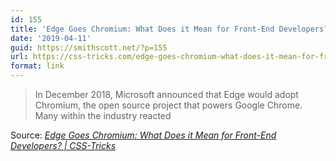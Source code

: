 ```yaml
---
id: 155
title: 'Edge Goes Chromium: What Does it Mean for Front-End Developers? | CSS-Tricks'
date: '2019-04-11'
guid: https://smithscott.net/?p=155
url: https://css-tricks.com/edge-goes-chromium-what-does-it-mean-for-front-end-developers/
format: link
---
```

<blockquote>In December 2018, Microsoft announced that Edge would adopt Chromium, the open source project that powers Google Chrome. Many within the industry reacted</blockquote>
Source: <em><a href="https://css-tricks.com/edge-goes-chromium-what-does-it-mean-for-front-end-developers/">Edge Goes Chromium: What Does it Mean for Front-End Developers? | CSS-Tricks</a></em>